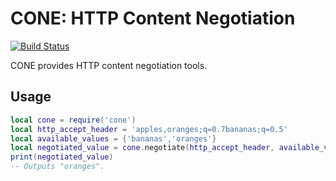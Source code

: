 # CONE: HTTP Content Negotiation

[![Build Status](https://travis-ci.org/bartfeenstra/cone.svg?branch=master)](https://travis-ci.org/bartfeenstra/cone)

CONE provides HTTP content negotiation tools.

## Usage

```lua
local cone = require('cone')
local http_accept_header = 'apples,oranges;q=0.7bananas;q=0.5'
local available_values = {'bananas','oranges'}
local negotiated_value = cone.negotiate(http_accept_header, available_values)
print(negotiated_value)
-- Outputs "oranges".
```